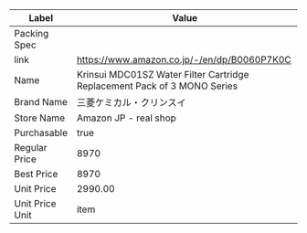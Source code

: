| Label           | Value                                                                    |
| --------------- | ------------------------------------------------------------------------ |
| Packing Spec    |                                                                          |
| link            | https://www.amazon.co.jp/-/en/dp/B0060P7K0C                              |
| Name            | Krinsui MDC01SZ Water Filter Cartridge Replacement Pack of 3 MONO Series |
| Brand Name      | 三菱ケミカル・クリンスイ                                                             |
| Store Name      | Amazon JP - real shop                                                    |
| Purchasable     | true                                                                     |
| Regular Price   | 8970                                                                     |
| Best Price      | 8970                                                                     |
| Unit Price      | 2990.00                                                                  |
| Unit Price Unit | item                                                                     |
